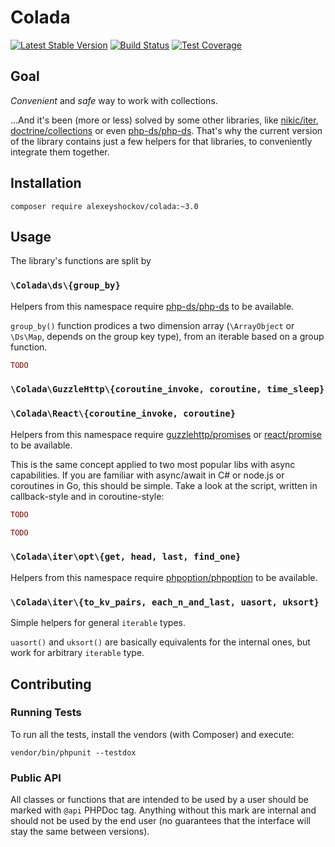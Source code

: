 # Colada

[![Latest Stable Version](https://poser.pugx.org/alexeyshockov/colada/v/stable)](https://packagist.org/packages/alexeyshockov/colada)
[![Build Status](https://travis-ci.org/alexeyshockov/colada.svg?branch=master)](https://travis-ci.org/alexeyshockov/colada)
[![Test Coverage](https://api.codeclimate.com/v1/badges/f82172ad33818d09b5a7/test_coverage)](https://codeclimate.com/github/alexeyshockov/colada/test_coverage)

## Goal

_Convenient_ and _safe_ way to work with collections.

...And it's been (more or less) solved by some other libraries, like [nikic/iter](https://github.com/nikic/iter), 
[doctrine/collections](https://github.com/doctrine/collections) or even 
[php-ds/php-ds](https://github.com/php-ds/polyfill). That's why the current version of the library contains just a few 
helpers for that libraries, to conveniently integrate them together. 

## Installation

```
composer require alexeyshockov/colada:~3.0
```

## Usage

The library's functions are split by 

### `\Colada\ds\{group_by}`

Helpers from this namespace require [php-ds/php-ds](https://github.com/php-ds/polyfill) to be available.

`group_by()` function prodices a two dimension array (`\ArrayObject` or `\Ds\Map`, depends on the group key type), from 
an iterable based on a group function.

```php
TODO
```

### `\Colada\GuzzleHttp\{coroutine_invoke, coroutine, time_sleep}`
### `\Colada\React\{coroutine_invoke, coroutine}`

Helpers from this namespace require [guzzlehttp/promises](https://github.com/guzzle/promises) or 
[react/promise](https://github.com/reactphp/promise) to be available.

This is the same concept applied to two most popular libs with async capabilities. If you are familiar with async/await 
in C# or node.js or coroutines in Go, this should be simple. Take a look at the script, written in callback-style and in 
coroutine-style:

```php
TODO
```

```php
TODO
```

### `\Colada\iter\opt\{get, head, last, find_one}`

Helpers from this namespace require [phpoption/phpoption](https://github.com/schmittjoh/php-option) to be available.

### `\Colada\iter\{to_kv_pairs, each_n_and_last, uasort, uksort}`

Simple helpers for general `iterable` types.

`uasort()` and `uksort()` are basically equivalents for the internal ones, but work for arbitrary `iterable` type.

## Contributing

### Running Tests

To run all the tests, install the vendors (with Composer) and execute:
```
vendor/bin/phpunit --testdox
```

### Public API

All classes or functions that are intended to be used by a user should be marked with `@api` PHPDoc tag. Anything without this mark 
are internal and should not be used by the end user (no guarantees that the interface will stay the same between 
versions).
